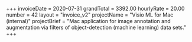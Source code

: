+++
invoiceDate = 2020-07-31
grandTotal = 3392.00
hourlyRate = 20.00
number = 42
layout = "invoice_v2"
projectName = "Visio ML for Mac (internal)"
projectBrief = "Mac application for image annotation and augmentation via filters of object-detection (machine learning) data sets."
+++

